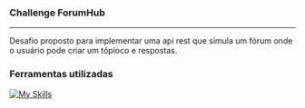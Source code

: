 ### Challenge ForumHub

------------------------------
Desafio proposto para implementar uma api rest que simula um fórum onde o usuário pode criar um tópioco e respostas.

### Ferramentas utilizadas
[![My Skills](https://skillicons.dev/icons?i=java,spring,mysql,linux,maven,docker&theme=dark)](https://skillicons.dev)
